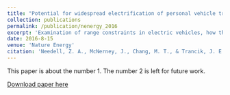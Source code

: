 ```yaml
---
title: "Potential for widespread electrification of personal vehicle travel in the United States"
collection: publications
permalink: /publication/nenergy_2016
excerpt: 'Examination of range constraints in electric vehicles, how they vary across locations, and their persistence given potential improvements to battery technology.'
date: 2016-8-15
venue: 'Nature Energy'
citation: 'Needell, Z. A., McNerney, J., Chang, M. T., & Trancik, J. E. (2016). &quot;Potential for widespread electrification of personal vehicle travel in the United States.&quot; <i>Nature Energy</i>, 1, 16112.'
---
```

This paper is about the number 1. The number 2 is left for future work.

[Download paper here](http://zneedell.github.io/files/nenergy2016112.pdf)